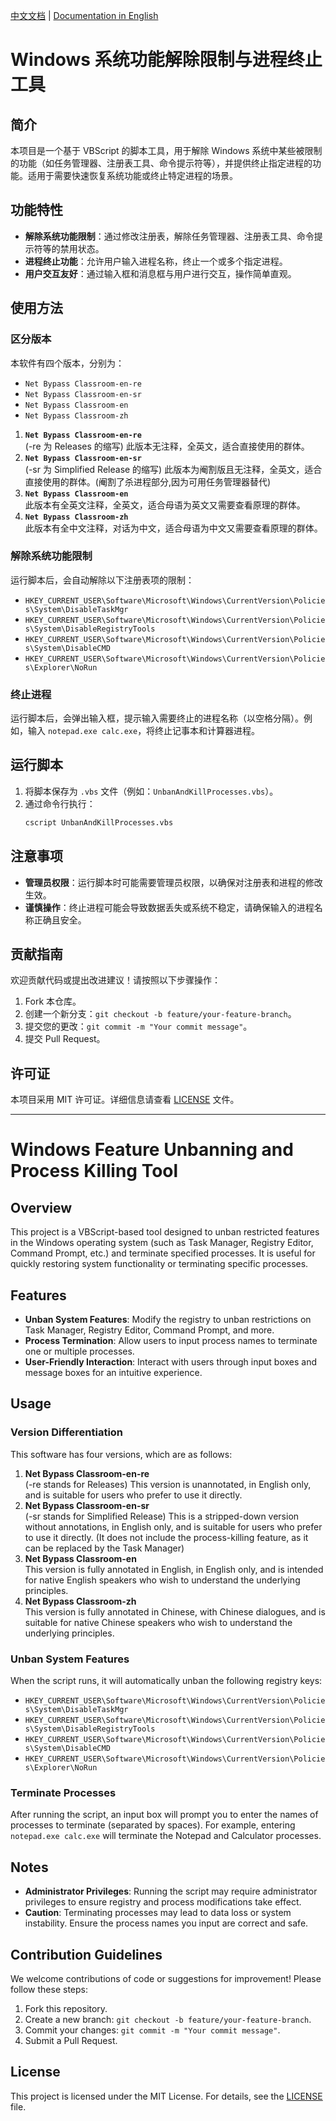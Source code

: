 [中文文档](#windows-系统功能解除限制与进程终止工具) | [Documentation in English](#windows-feature-unbanning-and-process-killing-tool) 

# Windows 系统功能解除限制与进程终止工具

## 简介
本项目是一个基于 VBScript 的脚本工具，用于解除 Windows 系统中某些被限制的功能（如任务管理器、注册表工具、命令提示符等），并提供终止指定进程的功能。适用于需要快速恢复系统功能或终止特定进程的场景。

## 功能特性
- **解除系统功能限制**：通过修改注册表，解除任务管理器、注册表工具、命令提示符等的禁用状态。
- **进程终止功能**：允许用户输入进程名称，终止一个或多个指定进程。
- **用户交互友好**：通过输入框和消息框与用户进行交互，操作简单直观。

## 使用方法

### 区分版本

本软件有四个版本，分别为：
- `Net Bypass Classroom-en-re`
- `Net Bypass Classroom-en-sr`
- `Net Bypass Classroom-en`
- `Net Bypass Classroom-zh`

1. **`Net Bypass Classroom-en-re`**  
   (-re 为 Releases 的缩写) 此版本无注释，全英文，适合直接使用的群体。
2. **`Net Bypass Classroom-en-sr`**  
   (-sr 为 Simplified Release 的缩写) 此版本为阉割版且无注释，全英文，适合直接使用的群体。(阉割了杀进程部分,因为可用任务管理器替代)   
3. **`Net Bypass Classroom-en`**  
   此版本有全英文注释，全英文，适合母语为英文又需要查看原理的群体。
4. **`Net Bypass Classroom-zh`**  
   此版本有全中文注释，对话为中文，适合母语为中文又需要查看原理的群体。
   
### 解除系统功能限制
运行脚本后，会自动解除以下注册表项的限制：
- `HKEY_CURRENT_USER\Software\Microsoft\Windows\CurrentVersion\Policies\System\DisableTaskMgr`
- `HKEY_CURRENT_USER\Software\Microsoft\Windows\CurrentVersion\Policies\System\DisableRegistryTools`
- `HKEY_CURRENT_USER\Software\Microsoft\Windows\CurrentVersion\Policies\System\DisableCMD`
- `HKEY_CURRENT_USER\Software\Microsoft\Windows\CurrentVersion\Policies\Explorer\NoRun`

### 终止进程
运行脚本后，会弹出输入框，提示输入需要终止的进程名称（以空格分隔）。例如，输入 `notepad.exe calc.exe`，将终止记事本和计算器进程。

## 运行脚本
1. 将脚本保存为 `.vbs` 文件（例如：`UnbanAndKillProcesses.vbs`）。
2. 通过命令行执行：
   ```bash
   cscript UnbanAndKillProcesses.vbs

## 注意事项
- **管理员权限**：运行脚本时可能需要管理员权限，以确保对注册表和进程的修改生效。
- **谨慎操作**：终止进程可能会导致数据丢失或系统不稳定，请确保输入的进程名称正确且安全。

## 贡献指南
欢迎贡献代码或提出改进建议！请按照以下步骤操作：
1. Fork 本仓库。
2. 创建一个新分支：`git checkout -b feature/your-feature-branch`。
3. 提交您的更改：`git commit -m "Your commit message"`。
4. 提交 Pull Request。

## 许可证
本项目采用 MIT 许可证。详细信息请查看 [LICENSE](LICENSE) 文件。

---------------------------------------------------------------------------------------------------------------------------------------------------------------------------------------------------------------------------------------------

# Windows Feature Unbanning and Process Killing Tool

## Overview
This project is a VBScript-based tool designed to unban restricted features in the Windows operating system (such as Task Manager, Registry Editor, Command Prompt, etc.) and terminate specified processes. It is useful for quickly restoring system functionality or terminating specific processes.

## Features
- **Unban System Features**: Modify the registry to unban restrictions on Task Manager, Registry Editor, Command Prompt, and more.
- **Process Termination**: Allow users to input process names to terminate one or multiple processes.
- **User-Friendly Interaction**: Interact with users through input boxes and message boxes for an intuitive experience.

## Usage

### Version Differentiation

This software has four versions, which are as follows:
1. **Net Bypass Classroom-en-re**  
   (-re stands for Releases) This version is unannotated, in English only, and is suitable for users who prefer to use it directly.
2. **Net Bypass Classroom-en-sr**  
   (-sr stands for Simplified Release) This is a stripped-down version without annotations, in English only, and is suitable for users who prefer to use it directly. (It does not include the process-killing feature, as it can be replaced by the Task Manager)
3. **Net Bypass Classroom-en**  
   This version is fully annotated in English, in English only, and is intended for native English speakers who wish to understand the underlying principles.
4. **Net Bypass Classroom-zh**  
   This version is fully annotated in Chinese, with Chinese dialogues, and is suitable for native Chinese speakers who wish to understand the underlying principles.

### Unban System Features
When the script runs, it will automatically unban the following registry keys:
- `HKEY_CURRENT_USER\Software\Microsoft\Windows\CurrentVersion\Policies\System\DisableTaskMgr`
- `HKEY_CURRENT_USER\Software\Microsoft\Windows\CurrentVersion\Policies\System\DisableRegistryTools`
- `HKEY_CURRENT_USER\Software\Microsoft\Windows\CurrentVersion\Policies\System\DisableCMD`
- `HKEY_CURRENT_USER\Software\Microsoft\Windows\CurrentVersion\Policies\Explorer\NoRun`

### Terminate Processes
After running the script, an input box will prompt you to enter the names of processes to terminate (separated by spaces). For example, entering `notepad.exe calc.exe` will terminate the Notepad and Calculator processes.

## Notes
- **Administrator Privileges**: Running the script may require administrator privileges to ensure registry and process modifications take effect.
- **Caution**: Terminating processes may lead to data loss or system instability. Ensure the process names you input are correct and safe.

## Contribution Guidelines
We welcome contributions of code or suggestions for improvement! Please follow these steps:
1. Fork this repository.
2. Create a new branch: `git checkout -b feature/your-feature-branch`.
3. Commit your changes: `git commit -m "Your commit message"`.
4. Submit a Pull Request.

## License
This project is licensed under the MIT License. For details, see the [LICENSE](LICENSE) file.
